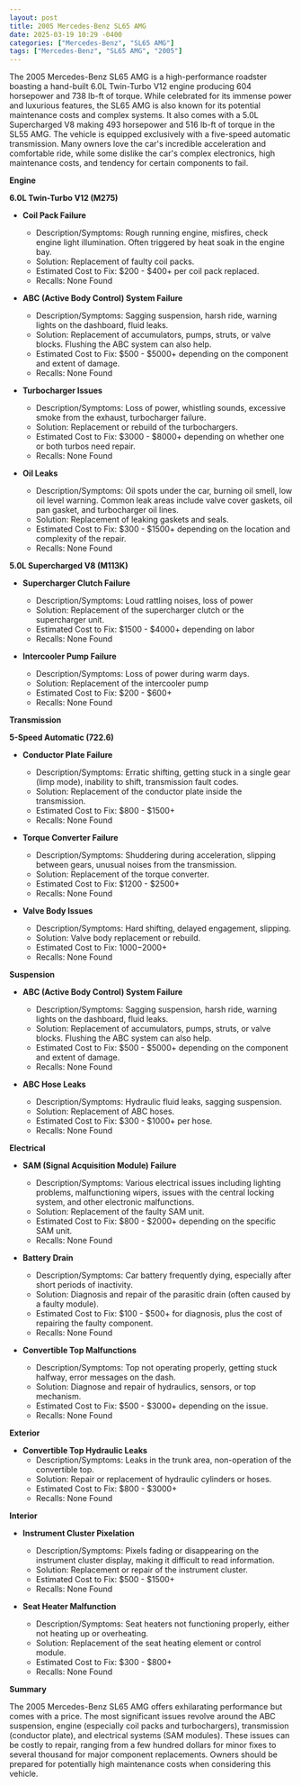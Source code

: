 ```yaml
---
layout: post
title: 2005 Mercedes-Benz SL65 AMG
date: 2025-03-19 10:29 -0400
categories: ["Mercedes-Benz", "SL65 AMG"]
tags: ["Mercedes-Benz", "SL65 AMG", "2005"]
---
```

The 2005 Mercedes-Benz SL65 AMG is a high-performance roadster boasting a hand-built 6.0L Twin-Turbo V12 engine producing 604 horsepower and 738 lb-ft of torque. While celebrated for its immense power and luxurious features, the SL65 AMG is also known for its potential maintenance costs and complex systems. It also comes with a 5.0L Supercharged V8 making 493 horsepower and 516 lb-ft of torque in the SL55 AMG. The vehicle is equipped exclusively with a five-speed automatic transmission. Many owners love the car's incredible acceleration and comfortable ride, while some dislike the car's complex electronics, high maintenance costs, and tendency for certain components to fail.

**Engine**

**6.0L Twin-Turbo V12 (M275)**

*   **Coil Pack Failure**
    *   Description/Symptoms: Rough running engine, misfires, check engine light illumination. Often triggered by heat soak in the engine bay.
    *   Solution: Replacement of faulty coil packs.
    *   Estimated Cost to Fix: $200 - $400+ per coil pack replaced.
    *   Recalls: None Found

*   **ABC (Active Body Control) System Failure**
    *   Description/Symptoms: Sagging suspension, harsh ride, warning lights on the dashboard, fluid leaks.
    *   Solution: Replacement of accumulators, pumps, struts, or valve blocks. Flushing the ABC system can also help.
    *   Estimated Cost to Fix: $500 - $5000+ depending on the component and extent of damage.
    *   Recalls: None Found

*   **Turbocharger Issues**
    *   Description/Symptoms: Loss of power, whistling sounds, excessive smoke from the exhaust, turbocharger failure.
    *   Solution: Replacement or rebuild of the turbochargers.
    *   Estimated Cost to Fix: $3000 - $8000+ depending on whether one or both turbos need repair.
    *   Recalls: None Found

*   **Oil Leaks**
    *   Description/Symptoms: Oil spots under the car, burning oil smell, low oil level warning. Common leak areas include valve cover gaskets, oil pan gasket, and turbocharger oil lines.
    *   Solution: Replacement of leaking gaskets and seals.
    *   Estimated Cost to Fix: $300 - $1500+ depending on the location and complexity of the repair.
    *   Recalls: None Found

**5.0L Supercharged V8 (M113K)**

* **Supercharger Clutch Failure**
    *   Description/Symptoms: Loud rattling noises, loss of power
    *   Solution: Replacement of the supercharger clutch or the supercharger unit.
    *   Estimated Cost to Fix: $1500 - $4000+ depending on labor
    *   Recalls: None Found

* **Intercooler Pump Failure**
    *   Description/Symptoms: Loss of power during warm days.
    *   Solution: Replacement of the intercooler pump
    *   Estimated Cost to Fix: $200 - $600+
    *   Recalls: None Found

**Transmission**

**5-Speed Automatic (722.6)**

*   **Conductor Plate Failure**
    *   Description/Symptoms: Erratic shifting, getting stuck in a single gear (limp mode), inability to shift, transmission fault codes.
    *   Solution: Replacement of the conductor plate inside the transmission.
    *   Estimated Cost to Fix: $800 - $1500+
    *   Recalls: None Found

*   **Torque Converter Failure**
    *   Description/Symptoms: Shuddering during acceleration, slipping between gears, unusual noises from the transmission.
    *   Solution: Replacement of the torque converter.
    *   Estimated Cost to Fix: $1200 - $2500+
    *   Recalls: None Found

*   **Valve Body Issues**
    * Description/Symptoms: Hard shifting, delayed engagement, slipping.
    * Solution: Valve body replacement or rebuild.
    * Estimated Cost to Fix: $1000-$2000+
    * Recalls: None Found

**Suspension**

*   **ABC (Active Body Control) System Failure**
    *   Description/Symptoms: Sagging suspension, harsh ride, warning lights on the dashboard, fluid leaks.
    *   Solution: Replacement of accumulators, pumps, struts, or valve blocks. Flushing the ABC system can also help.
    *   Estimated Cost to Fix: $500 - $5000+ depending on the component and extent of damage.
    *   Recalls: None Found

*   **ABC Hose Leaks**
    *   Description/Symptoms: Hydraulic fluid leaks, sagging suspension.
    *   Solution: Replacement of ABC hoses.
    *   Estimated Cost to Fix: $300 - $1000+ per hose.
    *   Recalls: None Found

**Electrical**

*   **SAM (Signal Acquisition Module) Failure**
    *   Description/Symptoms: Various electrical issues including lighting problems, malfunctioning wipers, issues with the central locking system, and other electronic malfunctions.
    *   Solution: Replacement of the faulty SAM unit.
    *   Estimated Cost to Fix: $800 - $2000+ depending on the specific SAM unit.
    *   Recalls: None Found

*   **Battery Drain**
    *   Description/Symptoms: Car battery frequently dying, especially after short periods of inactivity.
    *   Solution: Diagnosis and repair of the parasitic drain (often caused by a faulty module).
    *   Estimated Cost to Fix: $100 - $500+ for diagnosis, plus the cost of repairing the faulty component.
    *   Recalls: None Found

*   **Convertible Top Malfunctions**
    *   Description/Symptoms: Top not operating properly, getting stuck halfway, error messages on the dash.
    *   Solution: Diagnose and repair of hydraulics, sensors, or top mechanism.
    *   Estimated Cost to Fix: $500 - $3000+ depending on the issue.
    *   Recalls: None Found

**Exterior**

*   **Convertible Top Hydraulic Leaks**
    *   Description/Symptoms: Leaks in the trunk area, non-operation of the convertible top.
    *   Solution: Repair or replacement of hydraulic cylinders or hoses.
    *   Estimated Cost to Fix: $800 - $3000+
    *   Recalls: None Found

**Interior**

*   **Instrument Cluster Pixelation**
    *   Description/Symptoms: Pixels fading or disappearing on the instrument cluster display, making it difficult to read information.
    *   Solution: Replacement or repair of the instrument cluster.
    *   Estimated Cost to Fix: $500 - $1500+
    *   Recalls: None Found

*   **Seat Heater Malfunction**
    * Description/Symptoms: Seat heaters not functioning properly, either not heating up or overheating.
    * Solution: Replacement of the seat heating element or control module.
    * Estimated Cost to Fix: $300 - $800+
    * Recalls: None Found

**Summary**

The 2005 Mercedes-Benz SL65 AMG offers exhilarating performance but comes with a price. The most significant issues revolve around the ABC suspension, engine (especially coil packs and turbochargers), transmission (conductor plate), and electrical systems (SAM modules). These issues can be costly to repair, ranging from a few hundred dollars for minor fixes to several thousand for major component replacements. Owners should be prepared for potentially high maintenance costs when considering this vehicle.

